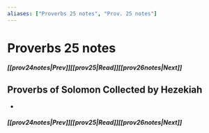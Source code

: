 ```yaml
---
aliases: ["Proverbs 25 notes", "Prov. 25 notes"]
---
```

# Proverbs 25 notes
##### <span class=arrow-left></span>[[prov24notes|Prev]]<span class=navigation-separator></span>[[prov25|Read]]<span class=navigation-separator></span>[[prov26notes|Next]]<span class=arrow-right></span>
## Proverbs of Solomon Collected by Hezekiah
- 
##### <span class=arrow-left></span>[[prov24notes|Prev]]<span class=navigation-separator></span>[[prov25|Read]]<span class=navigation-separator></span>[[prov26notes|Next]]<span class=arrow-right></span>